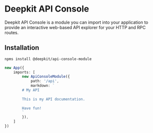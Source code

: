 # Deepkit API Console

Deepkit API Console is a module you can import into your application to provide an interactive
web-based API explorer for your HTTP and RPC routes.

## Installation


```bash
npms install @deepkit/api-console-module
```


```typescript
new App({
    imports: [
        new ApiConsoleModule({
            path: '/api',
            markdown: `
        # My API
        
        This is my API documentation.
        
        Have fun!
        `
        }),
    ]
})
```
